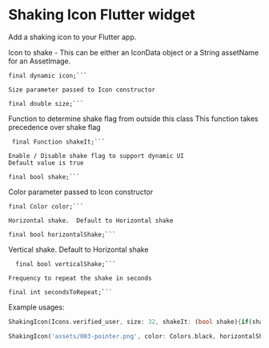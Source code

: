 # Shaking Icon Flutter widget

Add a shaking icon to your Flutter app.

   Icon to shake - This can be either an IconData object or a String assetName for an AssetImage.
  ```
  final dynamic icon;```

  Size parameter passed to Icon constructor
  ```
    final double size;```

  Function to determine shake flag from outside this class
  This function takes precedence over shake flag
  ```
   final Function shakeIt;```

  Enable / Disable shake flag to support dynamic UI
  Default value is true
  ```
    final bool shake;```

  Color parameter passed to Icon constructor
  ```
  final Color color;```

  Horizontal shake.  Default to Horizontal shake
  ```
    final bool horizontalShake;```

  Vertical shake.  Default to Horizontal shake
  ```
    final bool verticalShake;```

  Frequency to repeat the shake in seconds
  ```
    final int secondsToRepeat;```

  Example usages:
  ``` dart
  ShakingIcon(Icons.verified_user, size: 32, shakeIt: (bool shake){if(shake) return true;}),
  
  ShakingIcon('assets/003-pointer.png', color: Colors.black, horizontalShake: false, shake: false),
  
  ```
